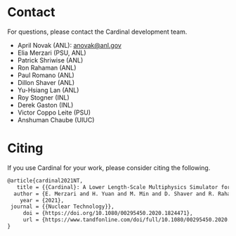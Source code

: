 # Contact

For questions, please contact the Cardinal development team.

- April Novak (ANL): anovak@anl.gov
- Elia Merzari (PSU, ANL)
- Patrick Shriwise (ANL)
- Ron Rahaman (ANL)
- Paul Romano (ANL)
- Dillon Shaver (ANL)
- Yu-Hsiang Lan (ANL)
- Roy Stogner (INL)
- Derek Gaston (INL)
- Victor Coppo Leite (PSU)
- Anshuman Chaube (UIUC)

# Citing

If you use Cardinal for your work, please consider citing the following.

```tex
@article{cardinal2021NT,
   title = {{Cardinal}: A Lower Length-Scale Multiphysics Simulator for Pebble-Bed Reactors},
  author = {E. Merzari and H. Yuan and M. Min and D. Shaver and R. Rahaman and P. Shriwise and P. Romano and A. Talamo and Y. Lan and D. Gaston and R. Martineau and P. Fischer and Y. Hassan}
    year = {2021},
 journal = {{Nuclear Technology}},
     doi = {https://doi.org/10.1080/00295450.2020.1824471},
     url = {https://www.tandfonline.com/doi/full/10.1080/00295450.2020.1824471}
}
```

